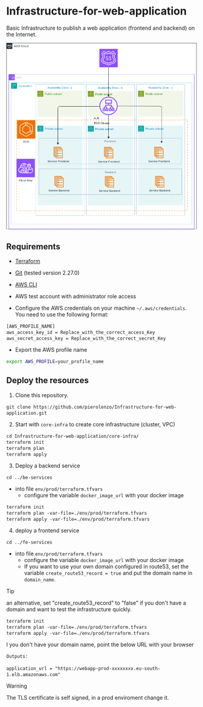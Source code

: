 # Infrastructure-for-web-application
Basic Infrastructure to publish a web application (frontend and backend) on the Internet.

<p align="center">
  <img src="docs/Infrastructure For Webapp.drawio.png"/>
</p>

## Requirements

* [Terraform](https://learn.hashicorp.com/tutorials/terraform/install-cli)

* [Git](https://github.com/git-guides/install-git) (tested version 2.27.0)
* [AWS CLI](https://docs.aws.amazon.com/cli/latest/userguide/getting-started-install.html#getting-started-install-instructions)
* AWS test account with administrator role access
* Configure the AWS credentials on your machine `~/.aws/credentials`. You need to use the following format:

```shell
[AWS_PROFILE_NAME]
aws_access_key_id = Replace_with_the_correct_access_Key
aws_secret_access_key = Replace_with_the_correct_secret_Key
```

* Export the AWS profile name

```bash
export AWS_PROFILE=your_profile_name
```

## Deploy the resources

1. Clone this repository.

```shell
git clone https://github.com/pierolenzo/Infrastructure-for-web-application.git

```

2. Start with `core-infra` to create core infrastructure (cluster, VPC)

```shell
cd Infrastructure-for-web-application/core-infra/
terraform init
terraform plan
terraform apply
```

3. Deploy a backend service

```shell
cd ../be-services
```
* into file `env/prod/terraform.tfvars`
  * configure the variable `docker_image_url`  with your docker image

```shell
terraform init
terraform plan -var-file=./env/prod/terraform.tfvars
terraform apply -var-file=./env/prod/terraform.tfvars
```

4.  deploy a frontend service

```shell
cd ../fe-services
```

* into file `env/prod/terraform.tfvars`
  * configure the variable `docker_image_url`  with your docker image
  * If you want to use your own domain configured in route53, set the variable `create_route53_record = true` and put the domain name in `domain_name`.

> [!TIP]
> an alternative, set "create_route53_record" to "false" if you don't have a domain and want to test the infrastructure quickly.

```shell
terraform init
terraform plan -var-file=./env/prod/terraform.tfvars
terraform apply -var-file=./env/prod/terraform.tfvars
```

I you don't have your domain name, point the below URL with your browser

```shell
Outputs:

application_url = "https://webapp-prod-xxxxxxxx.eu-south-1.elb.amazonaws.com"
```

> [!WARNING]  
> The TLS certificate is self signed, in a prod enviroment change it.